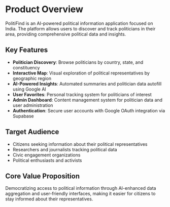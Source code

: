 # Product Overview

PolitiFind is an AI-powered political information application focused on India. The platform allows users to discover and track politicians in their area, providing comprehensive political data and insights.

## Key Features

- **Politician Discovery**: Browse politicians by country, state, and constituency
- **Interactive Map**: Visual exploration of political representatives by geographic region
- **AI-Powered Insights**: Automated summaries and politician data autofill using Google AI
- **User Favorites**: Personal tracking system for politicians of interest
- **Admin Dashboard**: Content management system for politician data and user administration
- **Authentication**: Secure user accounts with Google OAuth integration via Supabase

## Target Audience

- Citizens seeking information about their political representatives
- Researchers and journalists tracking political data
- Civic engagement organizations
- Political enthusiasts and activists

## Core Value Proposition

Democratizing access to political information through AI-enhanced data aggregation and user-friendly interfaces, making it easier for citizens to stay informed about their representatives.